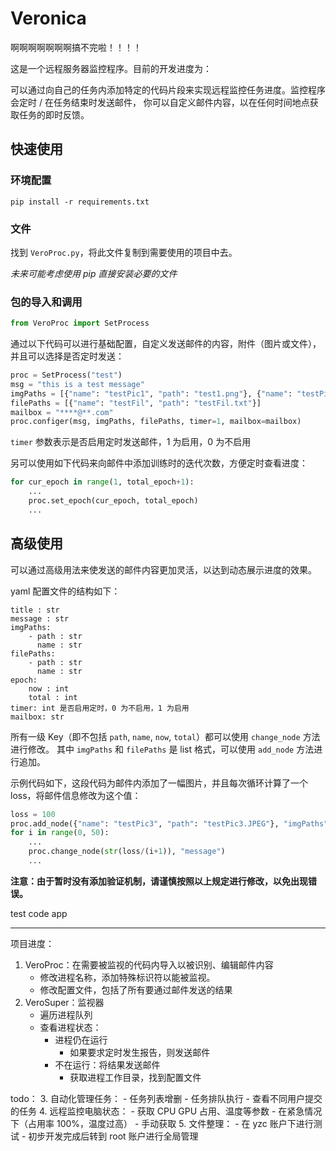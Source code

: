 # Veronica

啊啊啊啊啊啊啊搞不完啦！！！！

这是一个远程服务器监控程序。目前的开发进度为：

可以通过向自己的任务内添加特定的代码片段来实现远程监控任务进度。监控程序会定时 / 在任务结束时发送邮件，
你可以自定义邮件内容，以在任何时间地点获取任务的即时反馈。

## 快速使用

### 环境配置

```commandline
pip install -r requirements.txt
```

### 文件

找到 `VeroProc.py`，将此文件复制到需要使用的项目中去。

_未来可能考虑使用 pip 直接安装必要的文件_

### 包的导入和调用

```python
from VeroProc import SetProcess
```

通过以下代码可以进行基础配置，自定义发送邮件的内容，附件（图片或文件），并且可以选择是否定时发送：

```python
proc = SetProcess("test")
msg = "this is a test message"
imgPaths = [{"name": "testPic1", "path": "test1.png"}, {"name": "testPic2", "path": "test2.JPEG"}]
filePaths = [{"name": "testFil", "path": "testFil.txt"}]
mailbox = "****@**.com"
proc.configer(msg, imgPaths, filePaths, timer=1, mailbox=mailbox)
```

`timer` 参数表示是否启用定时发送邮件，1 为启用，0 为不启用

另可以使用如下代码来向邮件中添加训练时的迭代次数，方便定时查看进度：

```python
for cur_epoch in range(1, total_epoch+1):
    ...
    proc.set_epoch(cur_epoch, total_epoch)
    ...
```

## 高级使用

可以通过高级用法来使发送的邮件内容更加灵活，以达到动态展示进度的效果。

yaml 配置文件的结构如下：

```
title : str
message : str
imgPaths:
    - path : str
      name : str
filePaths:
    - path : str
      name : str
epoch:
    now : int
    total : int
timer: int 是否启用定时，0 为不启用，1 为启用
mailbox: str
```

所有一级 Key（即不包括 `path`, `name`, `now`, `total`）都可以使用 `change_node` 方法进行修改。
其中 `imgPaths` 和 `filePaths` 是 list 格式，可以使用 `add_node` 方法进行追加。

示例代码如下，这段代码为邮件内添加了一幅图片，并且每次循环计算了一个 loss，将邮件信息修改为这个值：

```python
loss = 100
proc.add_node({"name": "testPic3", "path": "testPic3.JPEG"}, "imgPaths")
for i in range(0, 50):
    ...
    proc.change_node(str(loss/(i+1)), "message")
    ...
```

**注意：由于暂时没有添加验证机制，请谨慎按照以上规定进行修改，以免出现错误。**

test code app

---

项目进度：
1. VeroProc：在需要被监视的代码内导入以被识别、编辑邮件内容
    - 修改进程名称，添加特殊标识符以能被监视。
    - 修改配置文件，包括了所有要通过邮件发送的结果
2. VeroSuper：监视器
    - 遍历进程队列
    - 查看进程状态：
        - 进程仍在运行
            - 如果要求定时发生报告，则发送邮件
        - 不在运行：将结果发送邮件
            - 获取进程工作目录，找到配置文件

todo：
3. 自动化管理任务：
    - 任务列表增删
    - 任务排队执行
    - 查看不同用户提交的任务
4. 远程监控电脑状态：
    - 获取 CPU GPU 占用、温度等参数
        - 在紧急情况下（占用率 100%，温度过高）
        - 手动获取
5. 文件整理：
    - 在 yzc 账户下进行测试
    - 初步开发完成后转到 root 账户进行全局管理
